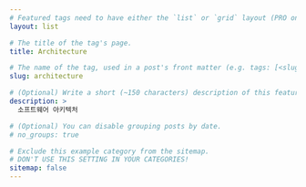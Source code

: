 ```yaml
---
# Featured tags need to have either the `list` or `grid` layout (PRO only).
layout: list

# The title of the tag's page.
title: Architecture

# The name of the tag, used in a post's front matter (e.g. tags: [<slug>]).
slug: architecture

# (Optional) Write a short (~150 characters) description of this featured tag.
description: >
  소프트웨어 아키텍처 

# (Optional) You can disable grouping posts by date.
# no_groups: true

# Exclude this example category from the sitemap.
# DON'T USE THIS SETTING IN YOUR CATEGORIES!
sitemap: false
---
```

